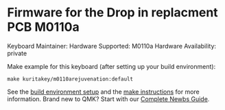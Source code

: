 Firmware for the Drop in replacment PCB M0110a
======

Keyboard Maintainer: 
Hardware Supported: M0110a
Hardware Availability: private

Make example for this keyboard (after setting up your build environment):

    make kuritakey/m0110arejuvenation:default

See the [build environment setup](https://docs.qmk.fm/#/getting_started_build_tools) and the [make instructions](https://docs.qmk.fm/#/getting_started_make_guide) for more information. Brand new to QMK? Start with our [Complete Newbs Guide](https://docs.qmk.fm/#/newbs).
